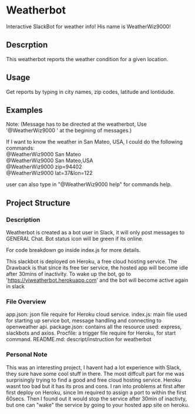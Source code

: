 # Weatherbot
Interactive SlackBot for weather info!
His name is WeatherWiz9000!

## Descrption
This weatherbot reports the weather condition for a given location.

## Usage
Get reports by typing in city names, zip codes, latitude and lontidude.

## Examples 
Note: (Message has to be directed at the weatherbot,
Use '@WeatherWiz9000 ' at the begining of messages.)

If I want to know the weather in San Mateo, USA, I could do the following commands:<br />
@WeatherWiz9000 San Mateo<br />
@WeatherWiz9000 San Mateo,USA<br />
@WeatherWiz9000 zip=94402<br />
@WeatherWiz9000 lat=37&lon=122<br />

user can also type in "@WeatherWiz9000 help" for commands help.

## Project Structure

### Description
Weatherbot is created as a bot user in Slack, it will only post messages to GENERAL Chat.
Bot status icon will be green if its online.

For code breakdown go inside index.js for more details.

This slackbot is deployed on Heroku, a free cloud hosting service.
The Drawback is that since its free tier service, the hosted app will become idle after 30mins of inactivity.
To wake up the bot, go to 'https://yiweatherbot.herokuapp.com' and the bot will become active again in slack

### File Overview
app.json: json file require for Heroku cloud service.
index.js: main file used for starting up service bot, message handling and connecting to openweather api.
package.json: contains all the resource used: express, slackbots and axios.
Procfile: a trigger file require for Heroku, for start command.
README.md: descript/instruction for weatherbot

### Personal Note
This was an interesting project, I havent had a lot experience with Slack, they sure have some cool stuff in there.
The most diffcult part for me was surprisingly trying to find a good and free cloud hosting service. Heroku wasnt too bad
but it has its pros and cons. I ran into problems at first after first deploy on Heroku, since Im required to assign a port
to within the first 60secs. Then I found out it would stop the service after 30min of inactivty, but one can "wake" the service 
by going to your hosted app site on heroku. 
